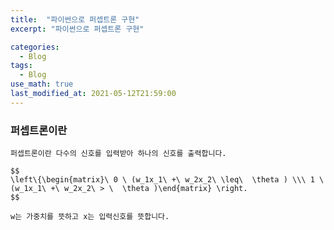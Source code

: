 ```yaml
---
title:  "파이썬으로 퍼셉트론 구현"
excerpt: "파이썬으로 퍼셉트론 구현"

categories:
  - Blog
tags:
  - Blog
use_math: true
last_modified_at: 2021-05-12T21:59:00
---
```



### 퍼셉트론이란


    퍼셉트론이란 다수의 신호를 입력받아 하나의 신호를 출력합니다.

    $$
    \left\{\begin{matrix}\ 0 \ (w_1x_1\ +\ w_2x_2\ \leq\  \theta ) \\\ 1 \ (w_1x_1\ +\ w_2x_2\ > \  \theta )\end{matrix} \right. 
    $$

    w는 가중치를 뜻하고 x는 입력신호를 뜻합니다.




